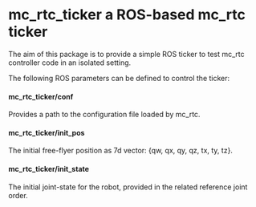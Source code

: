# mc\_rtc\_ticker a ROS-based mc\_rtc ticker

The aim of this package is to provide a simple ROS ticker to test mc\_rtc controller code in an isolated setting.

The following ROS parameters can be defined to control the ticker:

#### mc\_rtc\_ticker/conf

Provides a path to the configuration file loaded by mc\_rtc.

#### mc\_rtc\_ticker/init\_pos

The initial free-flyer position as 7d vector: {qw, qx, qy, qz, tx, ty, tz}.

#### mc\_rtc\_ticker/init\_state

The initial joint-state for the robot, provided in the related reference joint order.
